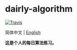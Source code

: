 # dairly-algorithm
[![Travis](https://img.shields.io/badge/language-C-green.svg)]()

简体中文 | [English](./README.en.md)

**这是个人的每日算法练习。**
